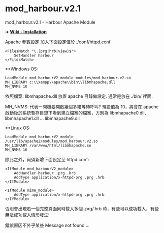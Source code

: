 # mod_harbour.v2.1
mod_harbour.v2.1 - Harbour Apache Module 


➜ [**Wiki - Installation**](https://github.com/mod-harbour/mod_harbour.v2/wiki/Installation)

Apache 參數設定
加入下面設定值於 ./conf/httpd.conf

    <FilesMatch "\.(prg|hrb|view)$">
        SetHandler harbour
    </FilesMatch>

**Windows OS:

    LoadModule mod_harbourV2_module modules/mod_harbour.v2.so
    MH_LIBRARY c:\\xampp\\apache\\bin\\libmhapache.dll
    MH_NVMS 10

依照檔案: libmhapache.dll 放置 apache 目錄做設定. 通常是放在 ./bin/ 裡面.

MH_NVMS: 代表一開機要開啟幾個多緒等待呼叫? 預設值為 10，將會在 apache 啟動後於系統暫存目錄下看到建立檔案的檔案，方別為 libmhapache0.dll、libmhapache1.dll ... libmhapache9.dll

**Linux OS:

    LoadModule mod_harbourV2_module /usr/lib/apache2/modules/mod_harbour.v2.so
    MH_LIBRARY /var/www/html/libmhapache.so
    MH_NVMS 10

除此之外，尚須新增下面設定至 httpd.conf:

    <IfModule mod_harbourV2_module>
        AddHandler harbour .prg .hrb
        AddType application/x-httpd-prg .prg .hrb
    </IfModule>

    <IfModule mime_module> 
        AddType application/x-httpd-prg .prg .hrb
    </IfModule>

否則會出現若一個完整頁面同時載入多個 .prg/.hrb 時，有些可以成功載入，有些無法成功載入情形發生!

錯誤原因不外乎某些 Message not found ...
